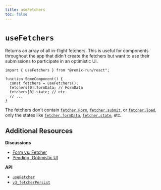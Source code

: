 ```yaml
---
title: useFetchers
toc: false
---
```


# `useFetchers`

Returns an array of all in-flight fetchers. This is useful for components throughout the app that didn't create the fetchers but want to use their submissions to participate in an optimistic UI.

```tsx
import { useFetchers } from "@remix-run/react";

function SomeComponent() {
  const fetchers = useFetchers();
  fetchers[0].formData; // FormData
  fetchers[0].state; // etc.
  // ...
}
```

The fetchers don't contain [`fetcher.Form`][fetcher_form], [`fetcher.submit`][fetcher_submit], or [`fetcher.load`][fetcher_load], only the states like [`fetcher.formData`][fetcher_form_data], [`fetcher.state`][fetcher_state], etc.

## Additional Resources

**Discussions**

- [Form vs. Fetcher][form_vs_fetcher]
- [Pending, Optimistic UI][pending_optimistic_ui]

**API**

- [`useFetcher`][use_fetcher]
- [`v3_fetcherPersist`][fetcherpersist]

[fetcher_form]: ./use-fetcher#fetcherform
[fetcher_submit]: ./use-fetcher#fetchersubmitformdata-options
[fetcher_load]: ./use-fetcher#fetcherloadhref
[fetcher_form_data]: ./use-fetcher#fetcherformdata
[fetcher_state]: ./use-fetcher#fetcherstate
[form_vs_fetcher]: ../discussion/form-vs-fetcher
[pending_optimistic_ui]: ../discussion/pending-ui
[use_fetcher]: ./use-fetcher
[fetcherpersist]: ../file-conventions/remix-config#future
